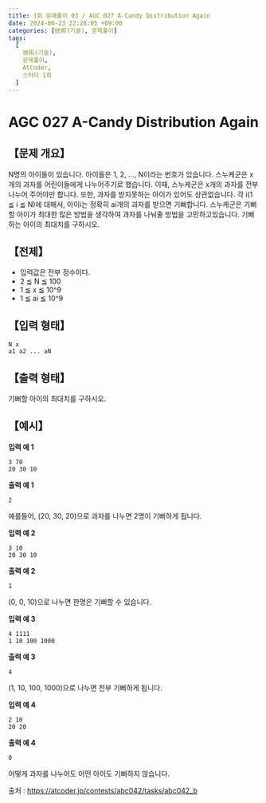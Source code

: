 ```yaml
---
title: 1회 문제풀이 03 / AGC 027 A-Candy Distribution Again
date: 2024-06-23 22:28:05 +09:00
categories: [技術(기술), 문제풀이]
tags:
  [
    技術(기술),
    문제풀이,
    AtCoder,
    스터디 1회
  ]
---
```

# AGC 027 A-Candy Distribution Again
## 【문제 개요】
N명의 아이들이 있습니다. 아이들은 1, 2, ..., N이라는 번호가 있습니다.
스누케군은 x개의 과자를 어린이들에게 나누어주기로 했습니다. 이때, 스누케군은 x개의 과자를 전부 나누어 주어야만 합니다. 
또한, 과자를 받지못하는 아이가 있어도 상관없습니다.
각 i(1 ≦ i ≦ N)에 대해서, 아이i는 정확히 ai개의 과자를 받으면 기뻐합니다. 스누케군은 기뻐할 아이가 최대한 많은 방법을 생각하여 과자를 나눠줄 방법을 고민하고있습니다.
기뻐하는 아이의 최대치를 구하시오.

## 【전제】
- 입력값은 전부 정수이다.
- 2 ≦ N ≦ 100
- 1 ≦ x ≦ 10^9
- 1 ≦ ai ≦ 10^9

## 【입력 형태】
```
N x
a1 a2 ... aN
```

## 【출력 형태】
기뻐할 아이의 최대치를 구하시오.

## 【예시】

**입력 예 1**

```
3 70
20 30 10
```

**출력 예 1**

```
2
```
예를들어, (20, 30, 20)으로 과자를 나누면 2명이 기뻐하게 됩니다.

**입력 예 2**

```
3 10
20 30 10
```

**출력 예 2**

```
1
```
(0, 0, 10)으로 나누면 한명은 기뻐할 수 있습니다.

**입력 예 3**

```
4 1111
1 10 100 1000
```

**출력 예 3**

```
4
```
(1, 10, 100, 1000)으로 나누면 전부 기뻐하게 됩니다.


**입력 예 4**

```
2 10
20 20
```

**출력 예 4**

```
0
```
어떻게 과자를 나누어도 어떤 아이도 기뻐하지 않습니다.

출처 : <a href="https://atcoder.jp/contests/abc042/tasks/abc042_b">https://atcoder.jp/contests/abc042/tasks/abc042_b</a> 